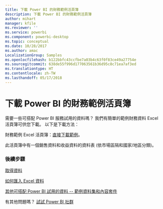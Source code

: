 ```yaml
---
title: 下載 Power BI 的財務範例活頁簿
description: 下載 Power BI 的財務範例活頁簿
author: mihart
manager: kfile
ms.reviewer: ''
ms.service: powerbi
ms.component: powerbi-desktop
ms.topic: conceptual
ms.date: 10/28/2017
ms.author: amac
LocalizationGroup: Samples
ms.openlocfilehash: b122bbfc43ccfbe7a03b4c63f0f83ce49a27754e
ms.sourcegitcommit: 638de55f996d177063561b36d95c8c71ea7af3ed
ms.translationtype: HT
ms.contentlocale: zh-TW
ms.lasthandoff: 05/17/2018
---
```

# <a name="download-the-financial-sample-workbook-for-power-bi"></a>下載 Power BI 的財務範例活頁簿
需要一些可搭配 Power BI 服務試用的資料嗎？ 我們有簡單的範例財務資料 Excel 活頁簿可供您下載。  以下是下載方法：

財務範例 Excel 活頁簿：[直接下載範例](http://go.microsoft.com/fwlink/?LinkID=521962)。

此活頁簿中有一個銷售資料和收益資料的資料表 (依市場區隔和國家/地區分類)。

### <a name="next-steps"></a>後續步驟
[取得資料](service-get-data.md)

[如何匯入 Excel 資料](service-excel-workbook-files.md)

[其他可搭配 Power BI 試用的資料 -- 範例資料集和內容套件](sample-datasets.md)

有其他問題嗎？ [試試 Power BI 社群](http://community.powerbi.com/)

